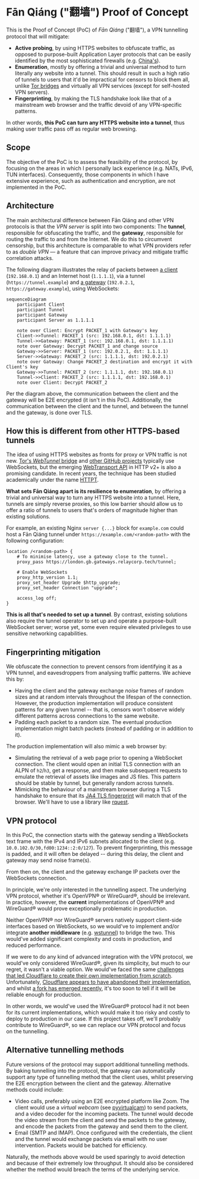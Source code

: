 # Fān Qiáng ("翻墙") Proof of Concept

This is the Proof of Concept (PoC) of _Fān Qiáng_ ("翻墙"),
a VPN tunnelling protocol that will mitigate:

- **Active probing**, by using HTTPS websites to obfuscate traffic, as opposed to purpose-built Application Layer protocols that can be easily identified by the most sophisticated firewalls (e.g. [China's](https://en.wikipedia.org/wiki/Great_Firewall#Active_probing)).
- **Enumeration**, mostly by offering a trivial and universal method to turn literally any website into a tunnel.
  This should result in such a high ratio of tunnels to users that it'd be impractical for censors to block them all, unlike [Tor bridges](https://github.com/scriptzteam/Tor-Bridges-Collector) and virtually all VPN services (except for self-hosted VPN servers).
- **Fingerprinting**, by making the TLS handshake look like that of a mainstream web browser and the traffic devoid of any VPN-specific patterns.

In other words,
**this PoC can turn any HTTPS website into a tunnel**,
thus making user traffic pass off as regular web browsing.

## Scope

The objective of the PoC is to assess the feasibility of the protocol,
by focusing on the areas in which I personally lack experience (e.g. NATs, IPv6, TUN interfaces).
Consequently,
those components in which I have extensive experience,
such as authentication and encryption,
are not implemented in the PoC.

## Architecture

The main architectural difference between Fān Qiáng and other VPN protocols is that the _VPN server_ is split into two components:
The **tunnel**,
responsible for obfuscating the traffic,
and the **gateway**,
responsible for routing the traffic to and from the Internet.
We do this to circumvent censorship,
but this architecture is comparable to what VPN providers refer to as _double VPN_ —
a feature that can improve privacy and mitigate traffic correlation attacks.

The following diagram illustrates the relay of packets between [a client](./clients) (`192.168.0.1`) and an Internet host (`1.1.1.1`),
via a tunnel (`https://tunnel.example`) and [a gateway](./gateway) (`192.0.2.1`, `https://gateway.example`),
using WebSockets:

```mermaid
sequenceDiagram
    participant Client
    participant Tunnel
    participant Gateway
    participant Server as 1.1.1.1
    
    note over Client: Encrypt PACKET_1 with Gateway's key
    Client->>Tunnel: PACKET_1 (src: 192.168.0.1, dst: 1.1.1.1)
    Tunnel->>Gateway: PACKET_1 (src: 192.168.0.1, dst: 1.1.1.1)
    note over Gateway: Decrypt PACKET_1 and change source
    Gateway->>Server: PACKET_1 (src: 192.0.2.1, dst: 1.1.1.1)
    Server->>Gateway: PACKET_2 (src: 1.1.1.1, dst: 192.0.2.1)
    note over Gateway: Change PACKET_2 destination and encrypt it with Client's key
    Gateway->>Tunnel: PACKET_2 (src: 1.1.1.1, dst: 192.168.0.1)
    Tunnel->>Client: PACKET_2 (src: 1.1.1.1, dst: 192.168.0.1)
    note over Client: Decrypt PACKET_2
```

Per the diagram above,
the communication between the client and the gateway will be E2E encrypted
(it isn't in this PoC).
Additionally,
the communication between the client and the tunnel, and between the tunnel and the gateway, is done over TLS.

## How this is different from other HTTPS-based tunnels

The idea of using HTTPS websites as fronts for proxy or VPN traffic is not new.
[Tor's _WebTunnel_ bridge](https://blog.torproject.org/introducing-webtunnel-evading-censorship-by-hiding-in-plain-sight/)
and
[other GitHub projects](https://github.com/search?q=%28VPN+OR+tunnel%29+AND+WebSockets&type=repositories&s=&o=desc)
typically use WebSockets,
but the emerging [WebTransport API](https://developer.mozilla.org/en-US/docs/Web/API/WebTransport_API) in HTTP v2+ is also a promising candidate.
In recent years,
the technique has been studied academically under the name
[HTTPT](https://www.usenix.org/conference/foci20/presentation/frolov).

**What sets Fān Qiáng apart is its resilience to enumeration**,
by offering a trivial and universal way to turn any HTTPS website into a tunnel.
Here,
tunnels are simply reverse proxies,
so this low barrier should allow us to offer a ratio of tunnels to users that's orders of magnitude higher than existing solutions.

For example,
an existing Nginx `server {...}` block for `example.com` could host a Fān Qiáng tunnel under `https://example.com/<random-path>` with the following configuration:

```nginx
location /<random-path> {
    # To minimise latency, use a gateway close to the tunnel.
    proxy_pass https://london.gb.gateways.relaycorp.tech/tunnel;
    
    # Enable WebSockets
    proxy_http_version 1.1;
    proxy_set_header Upgrade $http_upgrade;
    proxy_set_header Connection "upgrade";
    
    access_log off;
}
```

**This is all that's needed to set up a tunnel**.
By contrast,
existing solutions also require the tunnel operator to set up and operate a purpose-built WebSocket server;
worse yet,
some even require elevated privileges to use sensitive networking capabilities.

## Fingerprinting mitigation

We obfuscate the connection to prevent censors from identifying it as a VPN tunnel,
and eavesdroppers from analysing traffic patterns.
We achieve this by:

- Having the client and the gateway exchange _noise_ frames of random sizes and at random intervals throughout the lifespan of the connection.
  However, the production implementation will produce consistent patterns for any given tunnel -- that is, censors won't observe widely different patterns across connections to the same website.
- Padding each packet to a random size. The eventual production implementation might batch packets (instead of padding or in addition to it).

The production implementation will also mimic a web browser by:

- Simulating the retrieval of a web page prior to opening a WebSocket connection.
  The client would open an initial TLS connection with an ALPN of `h2`/`h3`, get a response, and then make subsequent requests to emulate the retrieval of assets like images and JS files. This pattern should be stable by tunnel, but generally random across tunnels.
- Mimicking the behaviour of a mainstream browser during a TLS handshake to ensure that its [JA4 TLS fingerprint](https://blog.foxio.io/ja4%2B-network-fingerprinting) will match that of the browser. We'll have to use a library like [rquest](https://github.com/0x676e67/rquest).

## VPN protocol

In this PoC,
the connection starts with the gateway sending a WebSockets text frame with the IPv4 and IPv6 subnets allocated to the client (e.g. `10.0.102.0/30,fd00:1234::2:0/127`).
To prevent fingerprinting,
this message is padded,
and it will often be delayed --
during this delay, the client and gateway may send noise frame(s).

From then on,
the client and the gateway exchange IP packets over the WebSockets connection.

In principle,
we're only interested in the tunnelling aspect.
The underlying VPN protocol,
whether it's OpenVPN® or WireGuard®,
should be irrelevant.
In practice,
however,
the **current** implementations of OpenVPN® and WireGuard® would prove exceptionally problematic in production.

Neither OpenVPN® nor WireGuard® servers natively support client-side interfaces based on WebSockets,
so we would've to implement and/or integrate **another middleware** (e.g. [wstunnel](https://github.com/erebe/wstunnel)) to bridge the two.
This would've added significant complexity and costs in production,
and reduced performance.

If we were to do any kind of advanced integration with the VPN protocol,
we would've only considered WireGuard®,
given its simplicity,
but much to our regret,
it wasn't a viable option.
We would've faced the same [challenges that led Cloudflare to create their own implementation from scratch](https://blog.cloudflare.com/boringtun-userspace-wireguard-rust/).
Unfortunately,
[Cloudflare appears to have abandoned their implementation](https://github.com/cloudflare/boringtun/issues/407),
and whilst [a fork has emerged recently](https://github.com/cloudflare/boringtun/issues/407#issuecomment-2198051893),
it's too soon to tell if it will be reliable enough for production.

In other words,
we would've used the WireGuard® protocol had it not been for its current implementations,
which would make it too risky and costly to deploy to production in our case.
If this project takes off,
we'll probably contribute to WireGuard®,
so we can replace our VPN protocol and focus on the tunnelling.

## Alternative tunnelling methods

Future versions of the protocol may support additional tunnelling methods.
By baking tunnelling into the protocol,
the gateway can automatically support any type of tunnelling method that the client uses,
whilst preserving the E2E encryption between the client and the gateway.
Alternative methods could include:

- Video calls, preferably using an E2E encrypted platform like Zoom.
  The client would use a _virtual webcam_ (see [pyvirtualcam](https://pypi.org/project/pyvirtualcam/)) to send packets, and a video decoder for the incoming packets.
  The tunnel would decode the video stream from the client and send the packets to the gateway,
  and encode the packets from the gateway and send them to the client.
- Email (SMTP and IMAP).
  Once configured with the credentials,
  the client and the tunnel would exchange packets via email with no user intervention.
  Packets would be batched for efficiency.

Naturally,
the methods above would be used sparingly to avoid detection and because of their extremely low throughput.
It should also be considered whether the method would breach the terms of the underlying service.
